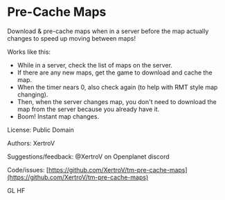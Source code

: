 # Pre-Cache Maps

Download & pre-cache maps when in a server before the map actually changes to speed up moving between maps!

Works like this:

- While in a server, check the list of maps on the server.
- If there are any new maps, get the game to download and cache the map.
- When the timer nears 0, also check again (to help with RMT style map changing).
- Then, when the server changes map, you don't need to download the map from the server because you already have it.
- Boom! Instant map changes.

License: Public Domain

Authors: XertroV

Suggestions/feedback: @XertroV on Openplanet discord

Code/issues: [https://github.com/XertroV/tm-pre-cache-maps](https://github.com/XertroV/tm-pre-cache-maps)

GL HF
